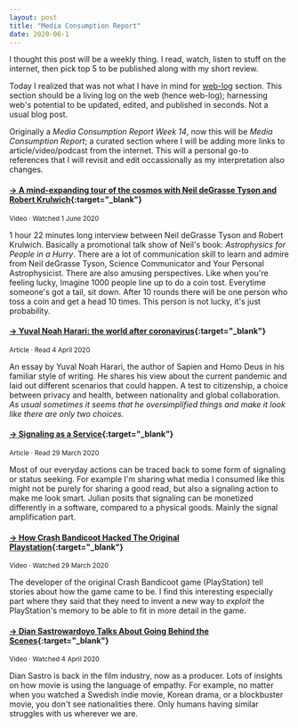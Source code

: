 ```yaml
---
layout: post
title: "Media Consumption Report"
date: 2020-06-1
---
```

I thought this post will be a weekly thing. I read, watch, listen to stuff on the internet, then pick top 5 to be published along with my short review.

Today I realized that was not what I have in mind for [web-log](/weblog) section. This section should be a living log on the web (hence web-log); harnessing web's potential to be updated, edited, and published in seconds. Not a usual blog post.

Originally a *Media Consumption Report Week 14*, now this will be *Media Consumption Report*; a curated section where I will be adding more links to article/video/podcast from the internet. This will a personal go-to references that I will revisit and edit occassionally as my interpretation also changes.

#### [→ A mind-expanding tour of the cosmos with Neil deGrasse Tyson and Robert Krulwich](https://www.youtube.com/watch?v=AyAK3QBnMGQ){:target="_blank"}
<small>Video · Watched 1 June 2020</small>

1 hour 22 minutes long interview between Neil deGrasse Tyson and Robert Krulwich. Basically a promotional talk show of Neil's book: *Astrophysics for People in a Hurry*. There are a lot of communication skill to learn and admire from Neil deGrasse Tyson, Science Communicator and Your Personal Astrophysicist. There are also amusing perspectives. Like when you're feeling lucky, Imagine 1000 people line up to do a coin tost. Everytime someone's got a tail, sit down. After 10 rounds there will be one person who toss a coin and get a head 10 times. This person is not lucky, it's just probability.

#### [→ Yuval Noah Harari: the world after coronavirus](https://www.ft.com/content/19d90308-6858-11ea-a3c9-1fe6fedcca75){:target="_blank"}
<small>Article · Read 4 April 2020</small>

An essay by Yuval Noah Harari, the author of Sapien and Homo Deus in his familiar style of writing. He shares his view about the current pandemic and laid out different scenarios that could happen. A test to citizenship, a choice between privacy and health, between nationality and global collaboration. <em>As usual sometimes it seems that he oversimplified things and make it look like there are only two choices.</em>

#### [→ Signaling as a Service](https://julian.digital/2020/03/28/signaling-as-a-service/){:target="_blank"}
<small>Article · Read 29 March 2020</small>

Most of our everyday actions can be traced back to some form of signaling or status seeking. For example I'm sharing what media I consumed like this might not be purely for sharing a good read, but also a signaling action to make me look smart. Julian posits that signaling can be monetized differently in a software, compared to a physical goods. Mainly the signal amplification part.

#### [→ How Crash Bandicoot Hacked The Original Playstation](https://www.youtube.com/watch?v=izxXGuVL21o){:target="_blank"}
<small>Video · Watched 29 March 2020</small>

The developer of the original Crash Bandicoot game (PlayStation) tell stories about how the game came to be. I find this interesting especially part where they said that they need to invent a new way to <em>exploit</em> the PlayStation's memory to be able to fit in more detail in the game.

#### [→ Dian Sastrowardoyo Talks About Going Behind the Scenes](https://www.youtube.com/watch?v=Nn6Hi7BNYLc){:target="_blank"}
<small>Video · Watched 4 April 2020</small>

Dian Sastro is back in the film industry, now as a producer. Lots of insights on how movie is using the language of empathy. For example, no matter when you watched a Swedish indie movie, Korean drama, or a blockbuster movie, you don't see nationalities there. Only humans having similar struggles with us wherever we are.